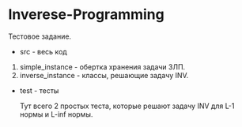 # Inverese-Programming

Тестовое задание.

- src - весь код

1. simple_instance - обертка хранения задачи ЗЛП.
2. inverse_instance - классы, решающие задачу INV.

- test - тесты

    Тут всего 2 простых теста, которые решают задачу INV для L-1 нормы и L-inf нормы. 

